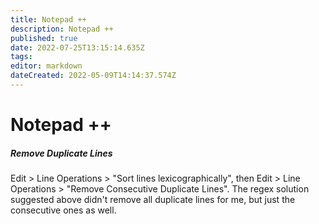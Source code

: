 ```yaml
---
title: Notepad ++
description: Notepad ++
published: true
date: 2022-07-25T13:15:14.635Z
tags: 
editor: markdown
dateCreated: 2022-05-09T14:14:37.574Z
---
```


# Notepad ++

##### Remove Duplicate Lines
Edit > Line Operations > "Sort lines lexicographically",
then
Edit > Line Operations > "Remove Consecutive Duplicate Lines".
The regex solution suggested above didn't remove all duplicate lines for me, but just the consecutive ones as well.
